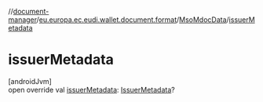 //[document-manager](../../../index.md)/[eu.europa.ec.eudi.wallet.document.format](../index.md)/[MsoMdocData](index.md)/[issuerMetadata](issuer-metadata.md)

# issuerMetadata

[androidJvm]\
open override val [issuerMetadata](issuer-metadata.md): [IssuerMetadata](../../eu.europa.ec.eudi.wallet.document.metadata/-issuer-metadata/index.md)?
